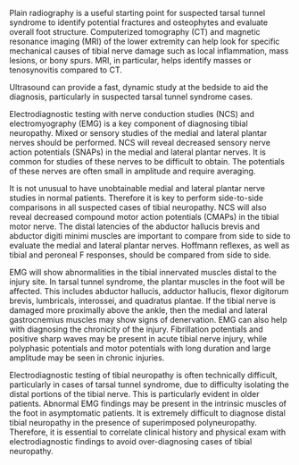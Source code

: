 Plain radiography is a useful starting point for suspected tarsal tunnel syndrome to identify potential fractures and osteophytes and evaluate overall foot structure. Computerized tomography (CT) and magnetic resonance imaging (MRI) of the lower extremity can help look for specific mechanical causes of tibial nerve damage such as local inflammation, mass lesions, or bony spurs. MRI, in particular, helps identify masses or tenosynovitis compared to CT.

Ultrasound can provide a fast, dynamic study at the bedside to aid the diagnosis, particularly in suspected tarsal tunnel syndrome cases.

Electrodiagnostic testing with nerve conduction studies (NCS) and electromyography (EMG) is a key component of diagnosing tibial neuropathy. Mixed or sensory studies of the medial and lateral plantar nerves should be performed. NCS will reveal decreased sensory nerve action potentials (SNAPs) in the medial and lateral plantar nerves. It is common for studies of these nerves to be difficult to obtain. The potentials of these nerves are often small in amplitude and require averaging.

It is not unusual to have unobtainable medial and lateral plantar nerve studies in normal patients. Therefore it is key to perform side-to-side comparisons in all suspected cases of tibial neuropathy. NCS will also reveal decreased compound motor action potentials (CMAPs) in the tibial motor nerve. The distal latencies of the abductor hallucis brevis and abductor digiti minimi muscles are important to compare from side to side to evaluate the medial and lateral plantar nerves. Hoffmann reflexes, as well as tibial and peroneal F responses, should be compared from side to side.

EMG will show abnormalities in the tibial innervated muscles distal to the injury site. In tarsal tunnel syndrome, the plantar muscles in the foot will be affected. This includes abductor hallucis, adductor hallucis, flexor digitorum brevis, lumbricals, interossei, and quadratus plantae. If the tibial nerve is damaged more proximally above the ankle, then the medial and lateral gastrocnemius muscles may show signs of denervation. EMG can also help with diagnosing the chronicity of the injury. Fibrillation potentials and positive sharp waves may be present in acute tibial nerve injury, while polyphasic potentials and motor potentials with long duration and large amplitude may be seen in chronic injuries.

Electrodiagnostic testing of tibial neuropathy is often technically difficult, particularly in cases of tarsal tunnel syndrome, due to difficulty isolating the distal portions of the tibial nerve. This is particularly evident in older patients. Abnormal EMG findings may be present in the intrinsic muscles of the foot in asymptomatic patients. It is extremely difficult to diagnose distal tibial neuropathy in the presence of superimposed polyneuropathy. Therefore, it is essential to correlate clinical history and physical exam with electrodiagnostic findings to avoid over-diagnosing cases of tibial neuropathy.